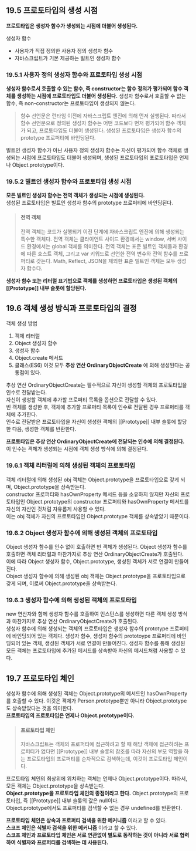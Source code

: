 ## 19.5 프로토타입의 생성 시점
__프로토타입은 생성자 함수가 생성되는 시점에 더불어 생성된다.__

생성자 함수  
- 사용자가 직접 정의한 사용자 정의 생성자 함수
- 자바스크립트가 기본 제공하는 빌트인 생성자 함수

### 19.5.1 사용자 정의 생성자 함수와 프로토타입 생성 시점
__생성자 함수로서 호출할 수 있는 함수, 즉 constructor는 함수 정의가 평가되어 함수 객체를 생성하는 시점에 프로토타입도 더불어 생성된다.__
생성자 함수로서 호출할 수 없는 함수, 즉 non-constructor는 프로토타입이 생성되지 않는다.

>함수 선언문은 런타임 이전에 자바스크립트 엔진에 의해 먼저 실행된다.
>따라서 함수 선언문으로 정의된 생성자 함수는 어떤 코드보다 먼저 평가되어 함수 객체가 되고, 프로토타입도 더불어 생성된다.
>생성된 프로토타입은 생성자 함수의 prototype 프로퍼티에 바인딩된다.

빌트인 생성자 함수가 아닌 사용자 정의 생성자 함수는 자신이 평가되어 함수 객체로 생성되는 시점에 프로토타입도 더불어 생성되며, 생성된 프로토타입의 포로토타입은 언제나 Object.prototype이다.

### 19.5.2 빌트인 생성자 함수와 프로토타입 생성 시점
__모든 빌트인 생성자 함수는 전역 객체가 생성되는 시점에 생성된다.__  
생성된 프로토타입은 빌트인 생성자 함수의 prototype 프로퍼티에 바인딩된다.  

> #### 전역 객체
> 전역 객체는 코드가 실행되기 이전 단계에 자바스크립트 엔진에 의해 생성되는 특수한 객체다. 전역 객체는 클라이언트 사이드 환경에서는 window, 서버 사이드 환경에서는 global 객체를 의미한다.
> 전역 객체는 표준 빌트인 객체들과 환경에 따른 호스트 객체, 그리고 var 키워드로 선언한 전역 변수와 전역 함수를 프로퍼티로 갖는다. Math, Reflect, JSON을 제외한 표준 빌트인 객체는 모두 생성자 함수다.

__생성자 함수 또는 리터럴 표기법으로 객체를 생성하면 프로토타입은 생성된 객체의 [[Prototype]] 내부 슬롯에 할당된다.__

## 19.6 객체 생성 방식과 프로토타입의 결정
객체 생성 방법
1. 객체 리터럴
2. Object 생성자 함수
3. 생성자 함수
4. Object.create 메서드
5. 클래스(ES6)
 이것 모두 __추상 연산 OrdinaryObjectCreate__ 에 의해 생성된다는 공통점이 있다.

추상 연산 OrdinaryObjectCreate는 필수적으로 자신이 생성할 객체의 프로토타입을 인수로 전달받는다.  
자신이 생성할 객체에 추가할 프로퍼티 목록을 옵션으로 전달할 수 있다.  
빈 객체를 생성한 후, 객체에 추가할 프로퍼티 목록이 인수로 전달된 경우 프로퍼티를 객체에 추가한다.  
인수로 전달받은 프로토타입을 자신이 생성한 객체의 [[Prototype]] 내부 슬롯에 할당한 다음, 생성한 객체를 반환한다.

__프로토타입은 추상 연산 OrdinaryObjectCreate에 전달되는 인수에 의해 결정된다.__
이 인수는 객체가 생성되는 시점에 객체 생성 방식에 의해 결정된다.

### 19.6.1 객체 리터럴에 의해 생성된 객체의 프로토타입
 객체 리터럴에 의해 생성된 obj 객체는 Object.prototype을 프로토타입으로 갖게 되며, Object.prototype을 상속받는다.  
 constructor 프로퍼티와 hasOwnProperty 메서드 등을 소유하지 않지만 자신의 프로토타입인 Object.prototype의 constructor 프로퍼티와 hasOwnProperty 메서드를 자신의 자산인 것처럼 자유롭게 사용할 수 있다.  
 이는 obj 객체가 자신의 프로토타입인 Object.prototype 객체를 상속받았기 때문이다.

### 19.6.2 Object 생성자 함수에 의해 생성된 객체의 프로토타입
Object 생성자 함수를 인수 없이 호출하면 빈 객체가 생성된다. Object 생성자 함수를 호출하면 객체 리터럴과 마찬가지로 추상 연산 OrdinaryObjectCreate가 호출된다.  
이에 따라 Object 생성자 함수, Object.prototype, 생성된 객체가 서로 연결이 만들어진다.  
Object 생성자 함수에 의해 생성된 obj 객체는 Object.prototype을 프로토타입으로 갖게 되며, 이로써 Object.prototype을 상속받는다.

### 19.6.3 생성자 함수에 의해 생성된 객체의 프로토타입
new 연산자와 함께 생성자 함수를 호출하여 인스턴스를 생성하면 다른 객체 생성 방식과 마찬가지로 추상 연산 OrdinaryObjectCreate가 호출된다.  
생성자 함수에 의해 생성되는 객체의 프로토타입은 생성자 함수의 prototype 프로퍼티에 바인딩되어 있는 객체다.
생성자 함수, 생성자 함수의 prototoype 프로퍼티에 바인딩되어 있는 객체, 생성된 객체가 서로 연결이 만들어진다.
생성자 함수를 통해 생성된 모든 객체는 프로토타입에 추가된 메서드를 상속받아 자신의 메서드처럼 사용할 수 있다.

## 19.7 프로토타입 체인
생성자 함수에 의해 생성된 객체는 Object.prototype의 메서드인 hasOwnProperty를 호출할 수 있다. 이것은 객체가 Person.prototype뿐만 아니라 Object.prototype도 상속받았다는 것을 의미한다.  
__프로토타입의 프로토타입은 언제나 Object.prototype이다.__

> #### 프로토타입 체인
> 자바스크립트는 객체의 프로퍼티에 접근하려고 할 때 해당 객체에 접근하려는 프로퍼티가 없다면 [[Prototype]] 내부 슬롯의 참조를 따라 자신의 부모 역할을 하는 프로토타입의 프로퍼티를 순차적으로 검색하는데, 이것이 프로토타입 체인이다.

프로토타입 체인의 최상위에 위치하는 객체는 언제나 Object.prototype이다. 따라서, 모든 객체는 Object.prototype을 상속받는다.  
__Object.prototype을 프로토타입 체인의 종점이라고 한다.__ Object.prototype의 프로토타입, 즉 [[Prototype]] 내부 슬롯의 값은 null이다.  
Object.prototype에서도 프로퍼티를 검색할 수 없는 경우 undefined를 반환한다. 

__프로토타입 체인은 상속과 프로퍼티 검색을 위한 메커니즘__ 이라고 할 수 있다.  
__스코프 체인은 식별자 검색을 위한 메커니즘__ 이라고 할 수 있다.  
__스코프 체인과 프로토타입 체인은 서로 연관없이 별도로 동작하는 것이 아니라 서로 협력하여 식별자와 프로퍼티를 검색하는 데 사용된다.__

